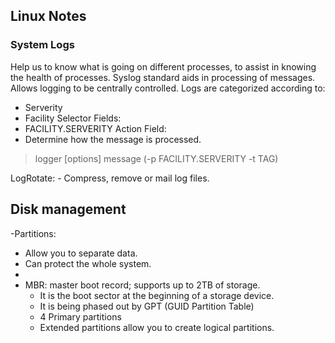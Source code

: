## Linux Notes

### System Logs

Help us to know what is going on different processes, to assist in knowing the health of processes.
Syslog standard aids in processing of messages. Allows logging to be centrally controlled.
Logs are categorized according to:
  - Serverity
  - Facility
Selector Fields:
  - FACILITY.SERVERITY
Action Field:
 - Determine how the message is processed.

  > logger [options] message (-p FACILITY.SERVERITY -t TAG)

LogRotate: - Compress, remove or mail log files.

## Disk management
-Partitions:
  - Allow you to separate data.
  - Can protect the whole system.
  -
- MBR: master boot record; supports up to 2TB of storage.
  - It is the boot sector at the beginning of a storage device.
  - It is being phased out by GPT (GUID Partition Table)
  - 4 Primary partitions
  - Extended partitions allow you to create logical partitions.
  
